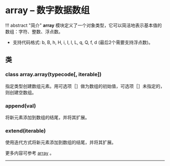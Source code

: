 # **array** – 数字数据数组

!!! abstract "简介"
    **array**  模块定义了一个对象类型，它可以简洁地表示基本值的数组：字符、整数、浮点数。

- 支持代码格式: b, B, h, H, i, I, l, L, q, Q, f, d (最后2个需要支持浮点数)。

## 类

### **class array.array**(typecode[, iterable])  
  指定类型创建数组元素。用可选项［］做为数组的初始值，可选项［］未指定的，则创建空数组。

### **append**(val)  
  将新元素添加到数组的结尾，并将其扩展。

### **extend**(iterable)  
  使用迭代方式将新元素添加到数组的结尾，并将其扩展。

更多内容可参考  [array](https://docs.python.org/3/library/array.html) 。

----------